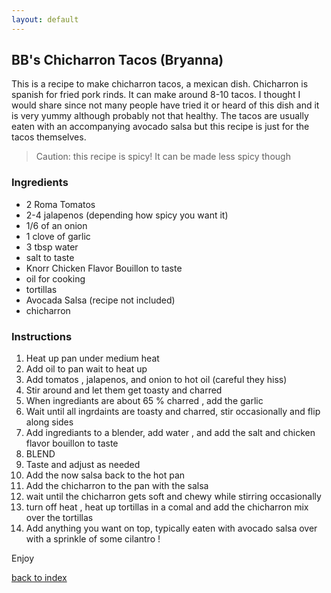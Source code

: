 ```yaml
---
layout: default
---
```


## BB's Chicharron Tacos (Bryanna)

This is a recipe to make chicharron tacos, a mexican dish. Chicharron is spanish for fried pork rinds. It can make around 8-10 tacos. I thought I would share since not many people have tried it or heard of this dish and it is very yummy although probably not that healthy. The tacos are usually eaten with an accompanying avocado salsa but this recipe is just for the tacos themselves. 

> Caution: this recipe is spicy! It can be made less spicy though

### Ingredients

- 2 Roma Tomatos 
- 2-4 jalapenos (depending how spicy you want it)
- 1/6 of an onion 
- 1 clove of garlic 
- 3 tbsp water
- salt to taste
- Knorr Chicken Flavor Bouillon to taste 
- oil for cooking 
- tortillas
- Avocada Salsa (recipe not included) 
- chicharron


### Instructions

1.  Heat up pan under medium heat
2.  Add oil to pan wait to heat up
3.  Add tomatos , jalapenos, and onion to hot oil (careful they hiss)
4.  Stir around and let them get toasty and charred
5.  When ingrediants are about 65 % charred , add the garlic
6.  Wait until all ingrdaints are toasty and charred, stir occasionally and flip along sides
7.  Add ingrediants to a blender, add water , and add the salt and chicken flavor bouillon to taste 
8.  BLEND 
9.  Taste and adjust as needed
10. Add the now salsa back to the hot pan
11. Add the chicharron to the pan with the salsa
12. wait until the chicharron gets soft and chewy while stirring occasionally
13. turn off heat , heat up tortillas in a comal and add the chicharron mix over the tortillas
14. Add anything you want on top, typically eaten with avocado salsa over with a sprinkle of some cilantro ! 

Enjoy

[back to index](../)


